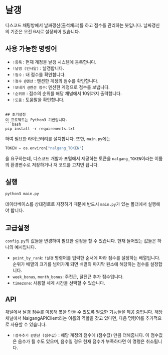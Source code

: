 # 날갱

디스코드 채팅방에서 날짜갱신(출석체크)를 하고 점수를 관리하는 봇입니다. 날짜갱신의 기준은 오전 6시로 설정되어 있습니다.

## 사용 가능한 명령어
- `!등록` : 현재 계정을 날갱 시스템에 등록합니다.
- `!날갱 (인사말)` : 날갱합니다.
- `!점수` : 내 점수를 확인합니다.
- `!점수 @멘션` : 멘션한 계정의 점수를 확인합니다.
- `!보내기 @멘션 점수`: 멘션한 계정으로 점수를 보냅니다.
- `!순위표` : 점수의 순위를 해당 채널에서 10위까지 출력합니다.
- `!도움` : 도움말을 확인합니다.
```

## 초기설정
이 프로젝트는 Python3 기반입니다.
```bash
pip install -r requirements.txt
```
하여 필요한 라이브러리를 설치합니다.
또한, `main.py`에는
```python
TOKEN = os.environ["nalgang_TOKEN"]
```
을 요구하는데, 디스코드 개발자 포털에서 제공하는 토큰을 `nalgang_TOKEN`이라는 이름의 환경변수로 저장하거나 저 코드를 고치면 됩니다.

## 실행
```bash
python3 main.py
```
데이터베이스를 상대경로로 저장하기 때문에 반드시 `main.py`가 있는 폴더에서 실행해야 합니다.

## 고급설정
`config.py`의 값들을 변경하여 필요한 설정을 할 수 있습니다. 현재 들어있는 값들은 하나의 예시입니다.
- `point_by_rank`: `!날갱` 명령어를 입력한 순서에 따라 점수를 설정하는 배열입니다. 순위가 배열의 크기를 넘어가게 되면 배열의 마지막 원소에 해당하는 점수를 설정합니다. 
- `week_bonus`, `month_bonus`: 주전근, 달전근 추가 점수입니다.
- `timezone`: 사용할 세계 시간을 선택할 수 있습니다.

## API

채널에서 날갱 점수를 이용해 봇을 만들 수 있도록 필요한 기능들을 제공 중입니다. 해당 채널에서 NalgangAPIClient라는 이름의 역할을 갖고 있다면, 다음 명령어를 추가적으로 사용할 수 있습니다.
- `!점수추가 @멘션 (점수값)` : 해당 계정의 점수에 (점수값) 만큼 더해줍니다. 이 점수값은 음수가 될 수도 있으며, 음수일 경우 현재 점수가 부족하다면 이 명령은 취소됩니다.